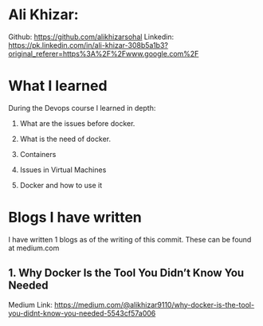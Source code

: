 # Ali Khizar:
Github: https://github.com/alikhizarsohal
Linkedin: https://pk.linkedin.com/in/ali-khizar-308b5a1b3?original_referer=https%3A%2F%2Fwww.google.com%2F

# What I learned
During the Devops course I learned in depth:

1. What are the issues before docker.

2. What is the need of docker.

3. Containers

4. Issues in Virtual Machines

5. Docker and how to use it

# Blogs I have written
I have written 1 blogs as of the writing of this commit. These can be found at medium.com

## 1. Why Docker Is the Tool You Didn’t Know You Needed
   
   Medium Link:  https://medium.com/@alikhizar9110/why-docker-is-the-tool-you-didnt-know-you-needed-5543cf57a006